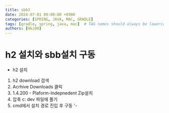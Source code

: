 ```yaml
---
title: sbb3
date: 2024-07-01 09:00:00 +0900
categories: [SPRING, JAVA, MAC, GRADLE]
tags: [gradle, spring, java, mac]  # TAG names should always be lowercase
authors: [Hki00]
---
```


# h2 설치와 sbb설치 구동

- h2 설치
1. h2 download 검색
2. Acrhive Downloads 클릭
3. 1.4.200 - Plaform-Indepnedent Zip설치
4. 압축 c: dev 파일에 풀기
5. cmd에서 설치 경로 진입 후 구동
'-